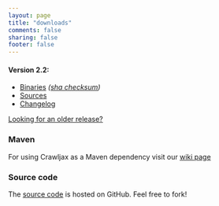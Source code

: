 ```yaml
---
layout: page
title: "downloads"
comments: false
sharing: false
footer: false
---
```


#### Version 2.2:
* [Binaries](/downloads/crawljax-2.2.zip) *([sha checksum](/downloads/crawljax-2.2.zip.sha))*
* [Sources](https://github.com/crawljax/crawljax/archive/crawljax-2.2.zip)
* [Changelog](https://github.com/crawljax/crawljax/blob/master/CHANGELOG.md)

[Looking for an older release?](/downloads/all)

### Maven

For using Crawljax as a Maven dependency visit our [wiki page](https://github.com/crawljax/crawljax/wiki)

### Source code

The [source code](https://github.com/crawljax/crawljax/) is hosted on GitHub. Feel free to fork!

